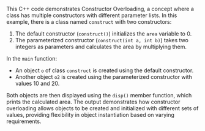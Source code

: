 This C++ code demonstrates Constructor Overloading, a concept where a class has multiple constructors with different parameter lists. In this example, there is a class named `construct` with two constructors:

1. The default constructor (`construct()`) initializes the `area` variable to 0.
2. The parameterized constructor (`construct(int a, int b)`) takes two integers as parameters and calculates the area by multiplying them.

In the `main` function:

- An object `o` of class `construct` is created using the default constructor.
- Another object `o2` is created using the parameterized constructor with values 10 and 20.

Both objects are then displayed using the `disp()` member function, which prints the calculated area. The output demonstrates how constructor overloading allows objects to be created and initialized with different sets of values, providing flexibility in object instantiation based on varying requirements.